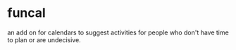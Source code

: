 # funcal
an add on for calendars to suggest activities for people who don't have time to plan or are undecisive.
